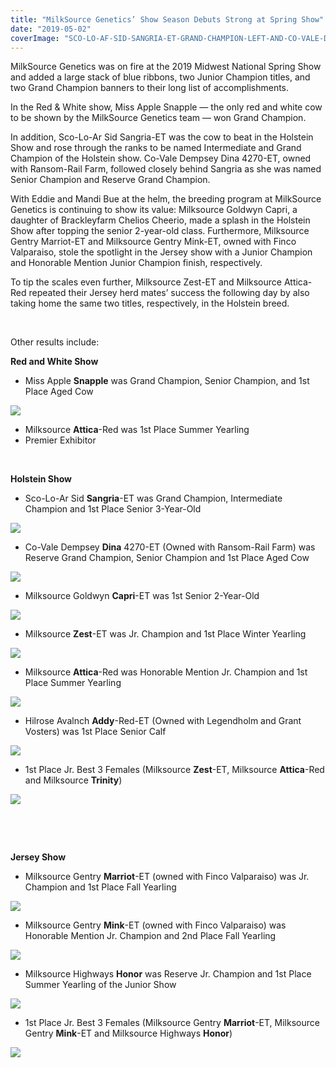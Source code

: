 ```yaml
---
title: "MilkSource Genetics’ Show Season Debuts Strong at Spring Show"
date: "2019-05-02"
coverImage: "SCO-LO-AF-SID-SANGRIA-ET-GRAND-CHAMPION-LEFT-AND-CO-VALE-DEMPSEY-DINA-4270-ET-RESERVE-CHAMPION-MIDDLE2.jpg"
---
```


MilkSource Genetics was on fire at the 2019 Midwest National Spring Show and added a large stack of blue ribbons, two Junior Champion titles, and two Grand Champion banners to their long list of accomplishments.

In the Red & White show, Miss Apple Snapple — the only red and white cow to be shown by the MilkSource Genetics team — won Grand Champion.

In addition, Sco-Lo-Ar Sid Sangria-ET was the cow to beat in the Holstein Show and rose through the ranks to be named Intermediate and Grand Champion of the Holstein show. Co-Vale Dempsey Dina 4270-ET, owned with Ransom-Rail Farm, followed closely behind Sangria as she was named Senior Champion and Reserve Grand Champion.

With Eddie and Mandi Bue at the helm, the breeding program at MilkSource Genetics is continuing to show its value: Milksource Goldwyn Capri, a daughter of Brackleyfarm Chelios Cheerio, made a splash in the Holstein Show after topping the senior 2-year-old class. Furthermore, Milksource Gentry Marriot-ET and Milksource Gentry Mink-ET, owned with Finco Valparaiso, stole the spotlight in the Jersey show with a Junior Champion and Honorable Mention Junior Champion finish, respectively.

To tip the scales even further, Milksource Zest-ET and Milksource Attica-Red repeated their Jersey herd mates’ success the following day by also taking home the same two titles, respectively, in the Holstein breed.

 

Other results include:

**Red and White Show**

- Miss Apple **Snapple** was Grand Champion, Senior Champion, and 1st Place Aged Cow

![](http://milk-source.local/wp-content/uploads/2019/05/MISS-APPLE-SNAPPLE-GRAND-CHAMPION5-300x200.jpg)

- Milksource **Attica**\-Red was 1st Place Summer Yearling
- Premier Exhibitor

 

**Holstein Show**

- Sco-Lo-Ar Sid **Sangria**\-ET was Grand Champion, Intermediate Champion and 1st Place Senior 3-Year-Old

![](http://milk-source.local/wp-content/uploads/2019/05/SCO-LO-AF-SID-SANGRIA-ET-1ST-SR.-3YO7-300x200.jpg)

- Co-Vale Dempsey **Dina** 4270-ET (Owned with Ransom-Rail Farm) was Reserve Grand Champion, Senior Champion and 1st Place Aged Cow

![](http://milk-source.local/wp-content/uploads/2019/05/CO-VALE-DEMPSEY-DINA-4270-ET-1ST-AGED-COW5-300x168.jpg)

- Milksource Goldwyn **Capri**\-ET was 1st Senior 2-Year-Old

![](http://milk-source.local/wp-content/uploads/2019/05/MILKSOURCE-GOLDWYN-CAPRI-ET-1ST-SENIOR-2YO7-300x200.jpg)

- Milksource **Zest**\-ET was Jr. Champion and 1st Place Winter Yearling

![](http://milk-source.local/wp-content/uploads/2019/05/MILKSOURCE-ZEST-ET-1ST-WINTER-YEARLING5-300x200.jpg)

- Milksource **Attica**\-Red was Honorable Mention Jr. Champion and 1st Place Summer Yearling

![](http://milk-source.local/wp-content/uploads/2019/05/MILKSOURCE-ATTICA-RED-1ST-SUMMER-YEARLING7-300x200.jpg)

- Hilrose Avalnch **Addy**\-Red-ET (Owned with Legendholm and Grant Vosters) was 1st Place Senior Calf

![](http://milk-source.local/wp-content/uploads/2019/05/58381416_2275963879318088_788115061318090752_n-300x200.jpg)

- 1st Place Jr. Best 3 Females (Milksource **Zest**\-ET, Milksource **Attica**\-Red and Milksource **Trinity**)

![](http://milk-source.local/wp-content/uploads/2019/05/JR-BEST-THREE-FEMALES-ZEST-ATTICA-AND-UNKNOWN-300x200.jpg)

 

 

**Jersey Show**

- Milksource Gentry **Marriot**\-ET (owned with Finco Valparaiso) was Jr. Champion and 1st Place Fall Yearling

![](http://milk-source.local/wp-content/uploads/2019/05/MILKSOURCE-GENTRY-MARRIOT-FALL-YEARLING2-300x200.jpg)

- Milksource Gentry **Mink**\-ET (owned with Finco Valparaiso) was Honorable Mention Jr. Champion and 2nd Place Fall Yearling

![](http://milk-source.local/wp-content/uploads/2019/05/MILKSOURCE-GENTRY-MINK-FALL-YEARLING-HM-JR-CHAMPION-300x200.jpg)

- Milksource Highways **Honor** was Reserve Jr. Champion and 1st Place Summer Yearling of the Junior Show

![](http://milk-source.local/wp-content/uploads/2019/05/GOOD-MILKSOURCE-HIGHWAYS-HONOR-SUMMER-YEARLING3-300x200.jpg)

- 1st Place Jr. Best 3 Females (Milksource Gentry **Marriot**\-ET, Milksource Gentry **Mink**\-ET and Milksource Highways **Honor**)

![](http://milk-source.local/wp-content/uploads/2019/05/MARRIOT-MINK-AND-HONOR-JR-BEST-THREE-FEMALES-300x200.jpg)
